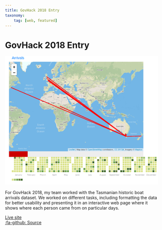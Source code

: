 ```yaml
---
title: GovHack 2018 Entry
taxonomy:
    tag: [web, featured]
---
```


# GovHack 2018 Entry

![](tas-arrivals-small.png)

For GovHack 2018, my team worked with the Tasmanian historic boat arrivals dataset. We worked on different tasks, including formatting the data for better usability and presenting it in an interactive web page where it shows where each person came from on particular days.

[Live site](../../ext-pages/govhack2018)  
[:fa-github: Source](https://github.com/l33tllama/GovHack2018TasArrivals)